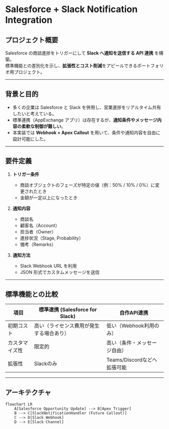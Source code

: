 # Salesforce + Slack Notification Integration

## プロジェクト概要
Salesforce の商談進捗をトリガーにして **Slack へ通知を送信する API 連携** を構築。  
標準機能との差別化を示し、**拡張性とコスト削減**をアピールできるポートフォリオ用プロジェクト。

---

## 背景と目的
- 多くの企業は Salesforce と Slack を併用し、営業進捗をリアルタイム共有したいと考えている。  
- 標準連携（AppExchange アプリ）は存在するが、**通知条件やメッセージ内容の柔軟な制御が難しい**。  
- 本実装では **Webhook + Apex Callout** を用いて、条件や通知内容を自由に設計可能にした。

---

## 要件定義
1. **トリガー条件**
   - 商談オブジェクトのフェーズが特定の値（例：50% / 10% / 0%）に変更されたとき  
   - 金額が一定以上になったとき  

2. **通知内容**
   - 商談名  
   - 顧客名（Account）  
   - 担当者（Owner）  
   - 進捗状況（Stage, Probability）  
   - 備考（Remarks）  

3. **通知方法**
   - Slack Webhook URL を利用  
   - JSON 形式でカスタムメッセージを送信  

---

## 標準機能との比較
| 項目 | 標準連携 (Salesforce for Slack) | 自作API連携 |
|------|---------------------------------|-------------|
| 初期コスト | 高い（ライセンス費用が発生する場合あり） | 低い（Webhook利用のみ） |
| カスタマイズ性 | 限定的 | 高い（条件・メッセージ自由） |
| 拡張性 | Slackのみ | Teams/Discordなどへ拡張可能 |

---

## アーキテクチャ
```mermaid
flowchart LR
    A[Salesforce Opportunity Update] --> B[Apex Trigger]
    B --> C[SlackNotificationHandler (Future Callout)]
    C --> D[Slack Webhook]
    D --> E[Slack Channel]
